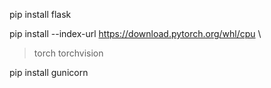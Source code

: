 pip install flask

pip install --index-url https://download.pytorch.org/whl/cpu \
> torch torchvision

pip install gunicorn